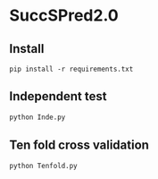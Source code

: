 # SuccSPred2.0

## Install

~~~shell
pip install -r requirements.txt
~~~

## Independent test

~~~python
python Inde.py
~~~

## Ten fold cross validation

~~~python
python Tenfold.py
~~~

